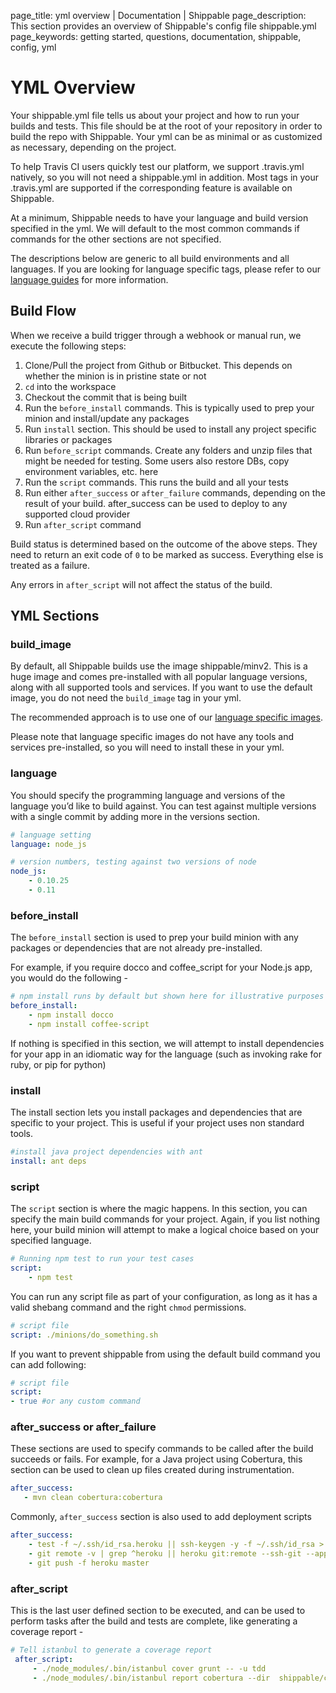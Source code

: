 page_title: yml overview | Documentation | Shippable
page_description: This section provides an overview of Shippable's config file shippable.yml
page_keywords: getting started, questions, documentation, shippable, config, yml

# YML Overview

Your shippable.yml file tells us about your project and how to run your
builds and tests. This file should be at the root of your repository in
order to build the repo with Shippable. Your yml can be as minimal or as
customized as necessary, depending on the project.

To help Travis CI users quickly test our platform, we support
.travis.yml natively, so you will not need a shippable.yml in addition.
Most tags in your .travis.yml are supported if the corresponding feature
is available on Shippable.

At a minimum, Shippable needs to have your language and build version
specified in the yml. We will default to the most common commands if
commands for the other sections are not specified.

The descriptions below are generic to all build environments and all
languages. If you are looking for language specific tags, please refer
to our [language guides](languages/index.html) for more information.

## Build Flow

When we receive a build trigger through a webhook or manual run, we
execute the following steps:

1.  Clone/Pull the project from Github or Bitbucket. This depends on
    whether the minion is in pristine state or not
2.  `cd` into the workspace
3.  Checkout the commit that is being built
4.  Run the `before_install` commands. This is typically used to prep
    your minion and install/update any packages
5.  Run `install` section. This should be used to install any project
    specific libraries or packages
6.  Run `before_script` commands. Create any folders and unzip files
    that might be needed for testing. Some users also restore DBs, copy
    environment variables, etc. here
7.  Run the `script` commands. This runs the build and all your tests
8.  Run either `after_success` or `after_failure` commands, depending on
    the result of your build. after\_success can be used to deploy to
    any supported cloud provider
9.  Run `after_script` command

Build status is determined based on the outcome of the above steps. They
need to return an exit code of `0` to be marked as success. Everything
else is treated as a failure.

Any errors in `after_script` will not affect the status of the build.

## YML Sections

### build_image

By default, all Shippable builds use the image shippable/minv2. This is
a huge image and comes pre-installed with all popular language versions,
along with all supported tools and services. If you want to use the
default image, you do not need the `build_image` tag in your yml.

The recommended approach is to use one of our [language specific
images](languages/images.md).

Please note that language specific images do not have any tools and services pre-installed, so you will need to install these in your yml.

### language

You should specify the programming language and versions of the language
you’d like to build against. You can test against multiple versions with
a single commit by adding more in the versions section.

```yml
# language setting
language: node_js

# version numbers, testing against two versions of node
node_js:
    - 0.10.25
    - 0.11
```

### before_install

The `before_install` section is used to prep your build minion with any
packages or dependencies that are not already pre-installed.

For example, if you require docco and coffee\_script for your Node.js
app, you would do the following -

```yml
# npm install runs by default but shown here for illustrative purposes
before_install:
    - npm install docco
    - npm install coffee-script
```

If nothing is specified in this section, we will attempt to install
dependencies for your app in an idiomatic way for the language (such as
invoking rake for ruby, or pip for python)

### install

The install section lets you install packages and dependencies that are
specific to your project. This is useful if your project uses non
standard tools.

```yml
#install java project dependencies with ant
install: ant deps
```

### script

The `script` section is where the magic happens. In this section, you
can specify the main build commands for your project. Again, if you list
nothing here, your build minion will attempt to make a logical choice
based on your specified language.

```yml
# Running npm test to run your test cases
script:
    - npm test
```

You can run any script file as part of your configuration, as long as it
has a valid shebang command and the right `chmod` permissions.

```yml
# script file
script: ./minions/do_something.sh
```

If you want to prevent shippable from using the default build command
you can add following:

```yml
# script file
script:
- true #or any custom command
```

### after_success or after_failure

These sections are used to specify commands to be called after the build
succeeds or fails. For example, for a Java project using Cobertura, this
section can be used to clean up files created during instrumentation.

```yml
after_success:
   - mvn clean cobertura:cobertura
```

Commonly, `after_success` section is also used to add deployment scripts

```yaml
after_success:
    - test -f ~/.ssh/id_rsa.heroku || ssh-keygen -y -f ~/.ssh/id_rsa > ~/.ssh/id_rsa.heroku && heroku keys:add ~/.ssh/id_rsa.heroku
    - git remote -v | grep ^heroku || heroku git:remote --ssh-git --app $APP_NAME
    - git push -f heroku master
```

### after_script

This is the last user defined section to be executed, and can be used to
perform tasks after the build and tests are complete, like generating a
coverage report -

```yml
# Tell istanbul to generate a coverage report
 after_script:
     - ./node_modules/.bin/istanbul cover grunt -- -u tdd
     - ./node_modules/.bin/istanbul report cobertura --dir  shippable/codecoverage/
```
